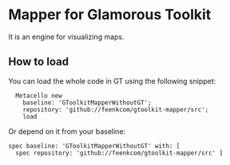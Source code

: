 # Mapper for Glamorous Toolkit
It is an engine for visualizing maps.

## How to load

You can load the whole code in GT using the following snippet:

```smalltalk
  Metacello new
    baseline: 'GToolkitMapperWithoutGT';
    repository: 'github://feenkcom/gtoolkit-mapper/src';
    load
```

Or depend on it from your baseline:

```smalltalk
spec baseline: 'GToolkitMapperWithoutGT' with: [
  spec repository: 'github://feenkcom/gtoolkit-mapper/src' ]
```
